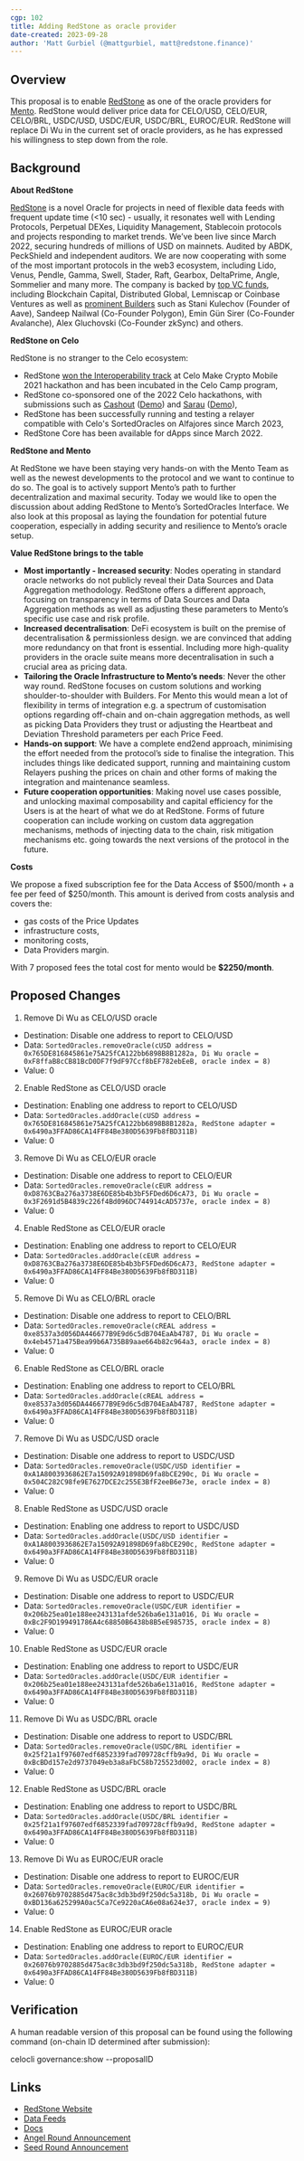 ```yaml
---
cgp: 102
title: Adding RedStone as oracle provider
date-created: 2023-09-28
author: 'Matt Gurbiel (@mattgurbiel, matt@redstone.finance)'
---
```

## Overview

This proposal is to enable [RedStone](https://redstone.finance/) as one of the oracle providers for [Mento](https://docs.celo.org/celo-codebase/protocol/stability/doto#what-is-mento). RedStone would deliver price data for CELO/USD, CELO/EUR, CELO/BRL, USDC/USD, USDC/EUR, USDC/BRL, EUROC/EUR. RedStone will replace Di Wu in the current set of oracle providers, as he has expressed his willingness to step down from the role.

## Background

**About RedStone**

[RedStone](https://redstone.finance/) is a novel Oracle for projects in need of flexible data feeds with frequent update time (<10 sec) - usually, it resonates well with Lending Protocols, Perpetual DEXes, Liquidity Management, Stablecoin protocols and projects responding to market trends. We’ve been live since March 2022, securing hundreds of millions of USD on mainnets. Audited by ABDK, PeckShield and independent auditors.
We are now cooperating with some of the most important protocols in the web3 ecosystem, including Lido, Venus, Pendle, Gamma, Swell, Stader, Raft, Gearbox, DeltaPrime, Angle, Sommelier and many more. The company is backed by [top VC funds](https://twitter.com/redstone_defi/status/1564553885695373312), including Blockchain Capital, Distributed Global, Lemniscap or Coinbase Ventures as well as [prominent Builders](https://twitter.com/redstone_defi/status/1661024722690379778) such as Stani Kulechov (Founder of Aave), Sandeep Nailwal (Co-Founder Polygon), Emin Gün Sirer (Co-Founder Avalanche), Alex Gluchovski (Co-Founder zkSync) and others.

**RedStone on Celo**

RedStone is no stranger to the Celo ecosystem: 
* RedStone [won the Interoperability track](https://devpost.com/software/redstone-oracle-on-celo) at Celo Make Crypto Mobile 2021 hackathon and has been incubated in the Celo Camp program,
* RedStone co-sponsored one of the 2022 Celo hackathons, with submissions such as [Cashout](https://he-s3.s3.amazonaws.com/media/sprint/celo-hackathon/team/1579490/e343c23cashout_pitchdeck.pdf) ([Demo](https://drive.google.com/file/d/1Oxmd0XB62XxKfqRDfVnKJB2LBil7fog4/view)) and [Sarau](https://he-s3.s3.amazonaws.com/media/sprint/celo-hackathon/team/1577575/743c218sarau.pdf) ([Demo](https://www.youtube.com/watch?v=MaNPwQCCjwE&ab_channel=IsraelBuzaym)),
* RedStone has been successfully running and testing a relayer compatible with Celo's SortedOracles on Alfajores since March 2023,
* RedStone Core has been available for dApps since March 2022.

**RedStone and Mento**

At RedStone we have been staying very hands-on with the Mento Team as well as the newest developments to the protocol and we want to continue to do so. The goal is to actively support Mento’s path to further decentralization and maximal security. 
Today we would like to open the discussion about adding RedStone to Mento’s SortedOracles Interface. 
We also look at this proposal as laying the foundation for potential future cooperation, especially in adding security and resilience to Mento’s oracle setup.

**Value RedStone brings to the table** 
* **Most importantly - Increased security**:
Nodes operating in standard oracle networks do not publicly reveal their Data Sources and Data Aggregation methodology. RedStone offers a different approach, focusing on transparency in terms of Data Sources and Data Aggregation methods as well as adjusting these parameters to Mento’s specific use case and risk profile.
* **Increased decentralisation**:
DeFi ecosystem is built on the premise of decentralisation & permissionless design. we are convinced that adding more redundancy on that front is essential. Including more high-quality providers in the oracle suite means more decentralisation in such a crucial area as pricing data.
* **Tailoring the Oracle Infrastructure to Mento’s needs**:
Never the other way round. RedStone focuses on custom solutions and working shoulder-to-shoulder with Builders. For Mento this would mean a lot of flexibility in terms of integration e.g. a spectrum of customisation options regarding off-chain and on-chain aggregation methods, as well as picking Data Providers they trust or adjusting the Heartbeat and Deviation Threshold parameters per each Price Feed. 
* **Hands-on support**:
We have a complete end2end approach, minimising the effort needed from the protocol’s side to finalise the integration. This includes things like dedicated support, running and maintaining custom Relayers pushing the prices on chain and other forms of making the integration and maintenance seamless.
* **Future cooperation opportunities**:
Making novel use cases possible, and unlocking maximal composability and capital efficiency for the Users is at the heart of what we do at RedStone. Forms of future cooperation can include working on custom data aggregation mechanisms, methods of injecting data to the chain, risk mitigation mechanisms etc. going towards the next versions of the protocol in the future.

**Costs** 

We propose a fixed subscription fee for the Data Access of $500/month + a fee per feed of $250/month. This amount is derived from costs analysis and covers the: 
* gas costs of the Price Updates
* infrastructure costs, 
* monitoring costs, 
* Data Providers margin.

With 7 proposed fees the total cost for mento would be **$2250/month**.


## Proposed Changes

1. Remove Di Wu as CELO/USD oracle

- Destination: Disable one address to report to CELO/USD
- Data: `SortedOracles.removeOracle(cUSD address = 0x765DE816845861e75A25fCA122bb6898B8B1282a, Di Wu oracle = 0xF8ffaB8cCB81BcD0DF7f9dF97Ccf8bEF782ebEeB, oracle index = 8)`
- Value: 0

2. Enable RedStone as CELO/USD oracle

- Destination: Enabling one address to report to CELO/USD
- Data: `SortedOracles.addOracle(cUSD address = 0x765DE816845861e75A25fCA122bb6898B8B1282a, RedStone adapter = 0x6490a3FFAD86CA14FF84Be380D5639Fb8fBD311B)`
- Value: 0

3. Remove Di Wu as CELO/EUR oracle

- Destination: Disable one address to report to CELO/EUR
- Data: `SortedOracles.removeOracle(cEUR address = 0xD8763CBa276a3738E6DE85b4b3bF5FDed6D6cA73, Di Wu oracle = 0x3F2691d5B4839c226f4Bd096DC744914cAD5737e, oracle index = 8)`
- Value: 0

4. Enable RedStone as CELO/EUR oracle

- Destination: Enabling one address to report to CELO/EUR
- Data: `SortedOracles.addOracle(cEUR address = 0xD8763CBa276a3738E6DE85b4b3bF5FDed6D6cA73, RedStone adapter = 0x6490a3FFAD86CA14FF84Be380D5639Fb8fBD311B)`
- Value: 0

5. Remove Di Wu as CELO/BRL oracle

- Destination: Disable one address to report to CELO/BRL
- Data: `SortedOracles.removeOracle(cREAL address = 0xe8537a3d056DA446677B9E9d6c5dB704EaAb4787, Di Wu oracle = 0x4eb4571a475Bea99b6A735B89aae664b82c964a3, oracle index = 8)`
- Value: 0

6. Enable RedStone as CELO/BRL oracle

- Destination: Enabling one address to report to CELO/BRL
- Data: `SortedOracles.addOracle(cREAL address = 0xe8537a3d056DA446677B9E9d6c5dB704EaAb4787, RedStone adapter = 0x6490a3FFAD86CA14FF84Be380D5639Fb8fBD311B)`
- Value: 0

7. Remove Di Wu as USDC/USD oracle

- Destination: Disable one address to report to USDC/USD
- Data: `SortedOracles.removeOracle(USDC/USD identifier = 0xA1A8003936862E7a15092A91898D69fa8bCE290c, Di Wu oracle = 0x504C282C98fe9E7627DCE2c255E3BfF2eeB6e73e, oracle index = 8)`
- Value: 0

8. Enable RedStone as USDC/USD oracle

- Destination: Enabling one address to report to USDC/USD
- Data: `SortedOracles.addOracle(USDC/USD identifier = 0xA1A8003936862E7a15092A91898D69fa8bCE290c, RedStone adapter = 0x6490a3FFAD86CA14FF84Be380D5639Fb8fBD311B)`
- Value: 0

9. Remove Di Wu as USDC/EUR oracle

- Destination: Disable one address to report to USDC/EUR
- Data: `SortedOracles.removeOracle(USDC/EUR identifier = 0x206b25ea01e188ee243131afde526ba6e131a016, Di Wu oracle = 0xBc2F9D199491786A4c68850B6438b8B5eE985735, oracle index = 8)`
- Value: 0

10. Enable RedStone as USDC/EUR oracle

- Destination: Enabling one address to report to USDC/EUR
- Data: `SortedOracles.addOracle(USDC/EUR identifier = 0x206b25ea01e188ee243131afde526ba6e131a016, RedStone adapter = 0x6490a3FFAD86CA14FF84Be380D5639Fb8fBD311B)`
- Value: 0

11. Remove Di Wu as USDC/BRL oracle

- Destination: Disable one address to report to USDC/BRL
- Data: `SortedOracles.removeOracle(USDC/BRL identifier = 0x25f21a1f97607edf6852339fad709728cffb9a9d, Di Wu oracle = 0xBcBDd157e2d9737049eb3a8aFbC58b725523d002, oracle index = 8)`
- Value: 0

12. Enable RedStone as USDC/BRL oracle

- Destination: Enabling one address to report to USDC/BRL
- Data: `SortedOracles.addOracle(USDC/BRL identifier = 0x25f21a1f97607edf6852339fad709728cffb9a9d, RedStone adapter = 0x6490a3FFAD86CA14FF84Be380D5639Fb8fBD311B)`
- Value: 0

13. Remove Di Wu as EUROC/EUR oracle

- Destination: Disable one address to report to EUROC/EUR
- Data: `SortedOracles.removeOracle(EUROC/EUR identifier = 0x26076b9702885d475ac8c3db3bd9f250dc5a318b, Di Wu oracle = 0xBD136a625299A0ac5Ca7Ce9220aCA6e08a624e37, oracle index = 9)`
- Value: 0

14. Enable RedStone as EUROC/EUR oracle

- Destination: Enabling one address to report to EUROC/EUR
- Data: `SortedOracles.addOracle(EUROC/EUR identifier = 0x26076b9702885d475ac8c3db3bd9f250dc5a318b, RedStone adapter = 0x6490a3FFAD86CA14FF84Be380D5639Fb8fBD311B)`
- Value: 0

## Verification

A human readable version of this proposal can be found using the following command (on-chain ID determined after submission):

celocli governance:show --proposalID <tbd>

## Links

- [RedStone Website](https://redstone.finance/)
- [Data Feeds](https://app.redstone.finance/)
- [Docs](https://docs.redstone.finance/)
- [Angel Round Announcement](https://twitter.com/redstone_defi/status/1661024722690379778)
- [Seed Round Announcement](https://twitter.com/redstone_defi/status/1564553885695373312)
